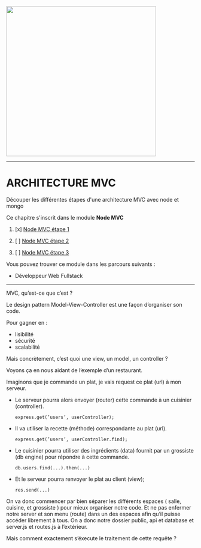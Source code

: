 <img src="readme/img/simplon.jpg" width="400">

----------------------

# ARCHITECTURE MVC
Découper les différentes étapes d'une architecture MVC avec node et mongo

Ce chapitre s'inscrit dans le module **Node MVC**

1. [x] [Node MVC étape 1](https://github.com/simplonco/node-mvc-mongodb-step1)
	
2. [ ] [Node MVC étape 2](https://github.com/simplonco/node-mvc-mongodb-step2)
	
3. [ ] [Node MVC étape 3](https://github.com/simplonco/node-mvc-mongodb-step3)

Vous pouvez trouver ce module dans les parcours suivants :

+ Développeur Web Fullstack

------------
MVC, qu’est-ce que c’est ?

Le design pattern Model-View-Controller est une façon d’organiser son code.

Pour gagner en :
+ lisibilité
+ sécurité
+ scalabilité

Mais concrètement, c’est quoi une view, un model, un controller ?

Voyons ça en nous aidant de l’exemple d’un restaurant.

Imaginons que je commande un plat, je vais request ce plat (url) à mon serveur.
+ Le serveur pourra alors envoyer (router) cette commande à un cuisinier (controller).
	```
	express.get(’users’, userController);
	```
+ Il va utiliser la recette (méthode) correspondante au plat (url).
	```
	express.get(’users’, userController.find);
	```
+ Le cuisinier pourra utiliser des ingrédients (data) fournit par un grossiste (db engine) pour répondre à cette commande.
	```
	db.users.find(...).then(...)
	```
+ Et le serveur pourra renvoyer le plat au client (view);
	```
	res.send(...)
	```

On va donc commencer par bien séparer les différents espaces ( salle, cuisine, et grossiste ) pour mieux organiser notre code.
Et ne pas enfermer notre server et son menu (route) dans un des espaces afin qu’il puisse accéder librement à tous.
On a donc notre dossier public, api et database et server.js et routes.js à l’extérieur. 


Mais comment exactement s’éxecute le traitement de cette requête ?

